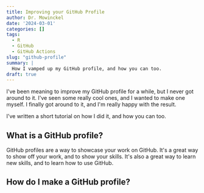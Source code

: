 ```yaml
---
title: Improving your GitHub Profile
author: Dr. Mowinckel
date: '2024-03-01'
categories: []
tags:
  - R
  - GitHub
  - GitHub Actions
slug: "github-profile"
summary: |
  How I vamped up my GitHub profile, and how you can too.
draft: true
---
```


I've been meaning to improve my GitHub profile for a while, but I never got around to it.
I've seen some really cool ones, and I wanted to make one myself.
I finally got around to it, and I'm really happy with the result.

I've written a short tutorial on how I did it, and how you can too.

## What is a GitHub profile?

GitHub profiles are a way to showcase your work on GitHub.
It's a great way to show off your work, and to show your skills.
It's also a great way to learn new skills, and to learn how to use GitHub.

## How do I make a GitHub profile?

